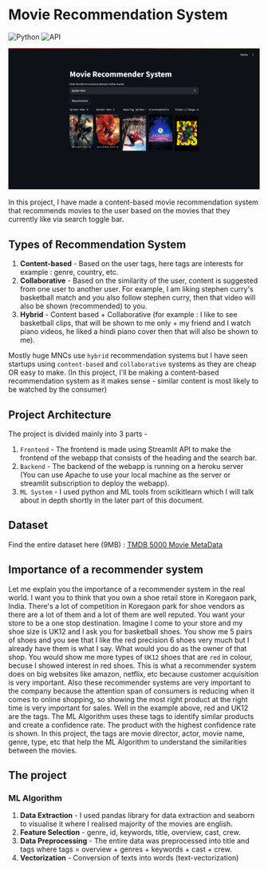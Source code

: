 # Movie Recommendation System 
![Python](https://img.shields.io/badge/Python-3.12.4-blueviolet)
![API](https://img.shields.io/badge/API-TMDB-fcba03)

![result_page](Outputs/results.png)

In this project, I have made a content-based movie recommendation system that recommends movies to the user based on the movies that they currently like via search toggle bar.

## Types of Recommendation System 
1. **Content-based** - Based on the user tags, here tags are interests for example : genre, country, etc.
2. **Collaborative** - Based on the similarity of the user, content is suggested from one user to another user. For example, I am liking stephen curry's basketball match and you also follow stephen curry, then that video will also be shown (recommended) to you.
3. **Hybrid** - Content based + Collaborative (for example : I like to see basketball clips, that will be shown to me only + my friend and I watch piano videos, he liked a hindi piano cover then that will also be shown to me).

Mostly huge MNCs use ```hybrid``` recommendation systems but I have seen startups using ```content-based``` and ```collaborative``` systems as they are cheap OR easy to make.
(In this project, I'll be making a content-based recommendation system as it makes sense - similar content is most likely to be watched by the consumer)

## Project Architecture
The project is divided mainly into 3 parts -
1. ```Frontend``` - The frontend is made using Streamlit API to make the frontend of the webapp that consists of the heading and the search bar.
2. ```Backend``` - The backend of the webapp is running on a heroku server (You can use Apache to use your local machine as the server or streamlit subscription to deploy the webapp).
3. ```ML System``` - I used python and ML tools from scikitlearn which I will talk about in depth shortly in the later part of this document.

## Dataset
Find the entire dataset here (9MB) : [TMDB 5000 Movie MetaData](https://www.kaggle.com/datasets/tmdb/tmdb-movie-metadata)

## Importance of a recommender system
Let me explain you the importance of a recommender system in the real world.
I want you to think that you own a shoe retail store in Koregaon park, India. There's a lot of competition in Koregaon park for shoe vendors as there are a lot of them and a lot of them are well reputed. You want your store to be a one stop destination. Imagine I come to your store and my shoe size is UK12 and I ask you for basketball shoes. You show me 5 pairs of shoes and you see that I like the red precision 6 shoes very much but I already have them is what I say. What would you do as the owner of that shop. You would show me more types of ```UK12``` shoes that are ```red``` in colour, becuse I showed interest in red shoes. This is what a recommender system does on big websites like amazon, netflix, etc because customer acquisition is very important. Also these recommender systems are very important to the company because the attention span of consumers is reducing when it comes to online shopping, so showing the most right product at the right time is very important for sales. Well in the example above, red and UK12 are the tags. The ML Algorithm uses these tags to identify similar products and create a confidence rate. The product with the highest confidence rate is shown. 
In this project, the tags are movie director, actor, movie name, genre, type, etc that help the ML Algorithm to understand the similarities between the movies.

## The project
### ML Algorithm 
1. **Data Extraction** - I used pandas library for data extraction and seaborn to visualise it where I realised majority of the movies are english.
2. **Feature Selection** - genre, id, keywords, title, overview, cast, crew.
3. **Data Preprocessing** - The entire data was preprocessed into title and tags where tags = overview + genres + keywords + cast + crew.
4. **Vectorization** - Conversion of texts into words (text-vectorization)
